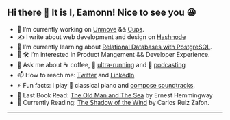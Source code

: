 ## Hi there 👋 It is I, Eamonn! Nice to see you 😀

- 🔭 I’m currently working on [Unmove](https://github.com/sieis/unmove) && [Cups](https://cupsespressocafe.com/).
- ✍️ I write about web development and design on [Hashnode](https://blog.eamonncottrell.com/)
- 🌱 I’m currently learning about [Relational Databases with PostgreSQL](https://www.freecodecamp.org/learn/relational-database/).
- 🥑 🛠️ I’m interested in Product Mangement && Developer Experience.
- 💬 Ask me about :coffee: coffee, :running: [ultra-running](https://www.strava.com/athletes/24426538) and :microphone: [podcasting](https://www.eamonncottrell.com/podcasts/)
- 📫 How to reach me: [Twitter](https://twitter.com/EamonnCottrell) and [LinkedIn](https://www.linkedin.com/in/eamonncottrell/)
- ⚡ Fun facts: I play :musical_keyboard: classical piano and [compose soundtracks](https://sieis.transistor.fm/).
- 📖 Last Book Read: [The Old Man and The Sea](https://www.amazon.com/Old-Man-Sea-Ernest-Hemingway-dp-1781396809/dp/1781396809/ref=mt_other?_encoding=UTF8&me=&qid=1654651632) by Ernest Hemmingway
- 📖 Currently Reading: [The Shadow of the Wind](https://www.amazon.com/Shadow-Hardcover-Author-Carlos-Graves/dp/B00EKWQWMY/ref=tmm_hrd_swatch_0?_encoding=UTF8&qid=&sr=) by Carlos Ruiz Zafon.
___________________________
